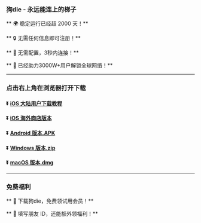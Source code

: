 ### 狗die - 永远能连上的梯子

** :earth_africa: 稳定运行已经超 2000 天！**

** :lock: 无需任何信息即可注册！**

** :rocket: 无需配置，3秒内连接！**

** :man: 已经助力3000W+用户解锁全球网络！**

----
### 点击右上角在浏览器打开下载
#### :arrow_double_down: [iOS 大陆用户下载教程](https://appshare.onelink.me/7uiT/1c9f9287)
#### :arrow_double_down: [iOS 海外商店版本](https://appshare.onelink.me/7uiT/33e7470c)
#### :arrow_double_down: [Android 版本.APK](https://appshare.onelink.me/7uiT/fa80bb40)
#### :arrow_double_down: [Windows 版本.zip](https://cf-ipfs.com/ipfs/QmNww74P9ZWakbzsqrojtofRmvjT8Pf3BoPxqYE6qrkrjA)
#### :arrow_double_down: [macOS 版本.dmg](https://appshare.onelink.me/7uiT/1ed3d477)

----
### 免费福利
** :gift: 下载狗die，免费领试用会员！**

** :gift: 填写朋友 ID，还能额外领福利！**
